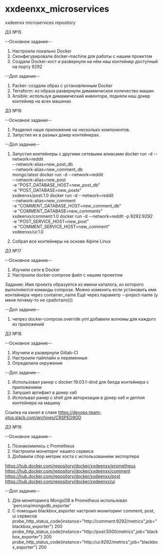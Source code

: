 # xxdeenxx_microservices
xxdeenxx microservices repository

ДЗ №15

--Основное задание--

1. Настроили локально Docker
2. Сконфигурировали docker-machine для работы с нашим проектом
3. Создали Docker-хост и развернули на нём наш контейнер доступный на порту 9292

--Доп задание--

1. Packer: создали образ с установленным Docker
2. Terraform: из образа развернули димамическое количество машин
3. Ansible: используя димамический инвентори, подняли наш докер контейнер на всех машинах

ДЗ №16

--Основное задание--

1. Разделил наше приложение на несколько компонентов.
2. Запустил их в разных докер контейнерах.

--Доп задание--

1. Запустил контейнеры с другими сетевыми алиасами
docker run -d --network=reddit \
  --network-alias=new_post_db \
  --network-alias=new_comment_db \
  mongo:latest
docker run -d --network=reddit \
  --network-alias=new_post \
  -e "POST_DATABASE_HOST=new_post_db" \
  -e "POST_DATABASE=new_posts" \
  xxdeenxx/post:1.0
docker run -d --network=reddit \
  --network-alias=new_comment \
  -e "COMMENT_DATABASE_HOST=new_comment_db" \
  -e "COMMENT_DATABASE=new_comments" \
  xxdeenxx/comment:1.0
docker run -d --network=reddit -p 9292:9292 \
  -e "POST_SERVICE_HOST=new_post" \
  -e "COMMENT_SERVICE_HOST=new_comment" \
  xxdeenxx/ui:1.0

2. Собрал все контейнеры на основе Alpine Linux

ДЗ №17

--Основное задание--

1. Изучили сети в Docker
2. Настроили docker-compose файл с нашим проектом

Задание:
 Имя проекта образуется из имени каталога, из которого выполняются команды compose.
 Можно изменить если установить имя контейнера через container_name
 Ещё через параметр --project-name (у меня почему-то не сработало)))

 --Доп задание--

 1. чепрез docker-compose.override.yml добавили волюмы для каждого из приложений

 ДЗ №18

--Основное задание--

1. Изучили и развернули Gitlab-CI
2. Настроили пайплайн и переменные
3. Определили окружения

--Доп задание--

 1. Использовал ранер с docker:19.03.1-dind для билда контейнера с приложением
 2. Запушил артифакт в докер хаб
 3. Испольвал ранер с shell для авторизации в докер хаб и деплоя контейнера на машину

Ссылка на канал в слаке
https://devops-team-otus.slack.com/archives/CRSPED9GD

ДЗ №19

--Основное задание--

1. Познакомились с Рrometheus
2. Настроили мониторнг нашего сервиса
3. Добавили сбор метрик хоста с использованием экспортера

https://hub.docker.com/repository/docker/xxdeenxx/prometheus
https://hub.docker.com/repository/docker/xxdeenxx/comment
https://hub.docker.com/repository/docker/xxdeenxx/post
https://hub.docker.com/repository/docker/xxdeenxx/ui


--Доп задание--

1. Для мониторинга MongoDB в Prometheus использовал 'percona/mongodb_exporter'
2. C помощью blackbox_exporter настроил мониторинг comment, post, ui сервисов
   probe_http_status_code{instance="http://comment:9292/metrics",job="blackbox_exporter"}	200
   probe_http_status_code{instance="http://post:5000/metrics",job="blackbox_exporter"}	200
   probe_http_status_code{instance="http://ui:9292/metrics",job="blackbox_exporter"}	200
